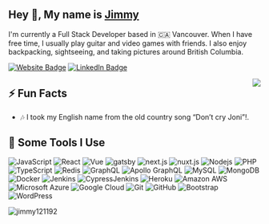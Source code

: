 <h2>Hey 👋, My name is <a href="https://jimmytruong.ca">Jimmy</a></h2>
<p>I'm currently a Full Stack Developer based in 🇨🇦 Vancouver. When I have free time, I usually play guitar and video games with friends. I also enjoy backpacking, sightseeing, and taking pictures around British Columbia.</p>
<p><a href="https://jimmytruong.ca"><img src="https://img.shields.io/badge/-jimmytruong.ca-FAFAFA?style=flat-square&amp;labelColor=5a0b06e8&amp;logo=Firefox&amp;link=https://jimmytruong.ca" alt="Website Badge"></a> <a href="https://www.linkedin.com/in/jimmy1211/"><img src="https://img.shields.io/badge/-@jimmy1211-0077B5?style=flat-square&amp;labelColor=0077B5&amp;logo=LinkedIn&amp;link=https://www.linkedin.com/in/jimmy1211/" alt="LinkedIn Badge"></a></p>
<img align="right" src="https://alonedreamer.com/jimmymedia/images/jimmy-animated.gif" />
<h2>⚡️ Fun Facts</h2>
<ul>
<li>🎶 I took my English name from the old country song “Don’t cry Joni”!.</li>
</ul>
<h2>🚀 Some Tools I Use</h2>
<p><img src="https://img.shields.io/badge/-JavaScript-black?style=flat-square&amp;logo=javascript" alt="JavaScript"> <img src="https://img.shields.io/badge/-React-black?style=flat-square&amp;logo=react" alt="React"> <img src="https://img.shields.io/badge/-Vue.js-black?style=flat-square&amp;logo=Vue.js" alt="Vue"> <img src="https://img.shields.io/badge/-Gatsby-663399?style=flat-square&amp;logo=gatsby" alt="gatsby"> <img src="https://img.shields.io/badge/-Next.js-000000?style=flat-square&amp;logo=next.js" alt="next.js"> <img src="https://img.shields.io/badge/-Nuxt.js-black?style=flat-square&amp;logo=nuxt.js" alt="nuxt.js"> <img src="https://img.shields.io/badge/-Nodejs-black?style=flat-square&amp;logo=Node.js" alt="Nodejs"> <img src="https://img.shields.io/badge/-PHP-black?style=flat-square&amp;logo=PHP" alt="PHP"> <img src="https://img.shields.io/badge/-TypeScript-007ACC?style=flat-square&amp;logo=typescript" alt="TypeScript"> <img src="https://img.shields.io/badge/-Redis-black?style=flat-square&amp;logo=Redis" alt="Redis"> <img src="https://img.shields.io/badge/-GraphQL-E10098?style=flat-square&amp;logo=graphql" alt="GraphQL"> <img src="https://img.shields.io/badge/-Apollo%20GraphQL-311C87?style=flat-square&amp;logo=apollo-graphql" alt="Apollo GraphQL"> <img src="https://img.shields.io/badge/-MySQL-black?style=flat-square&amp;logo=mysql" alt="MySQL"> <img src="https://img.shields.io/badge/-MongoDB-black?style=flat-square&amp;logo=mongodb" alt="MongoDB"> <img src="https://img.shields.io/badge/-Docker-eef5e9?style=flat-square&amp;logo=docker" alt="Docker"> <img src="https://img.shields.io/badge/-Jenkins-eef5e9?style=flat-square&amp;logo=jenkins" alt="Jenkins"> <img src="https://img.shields.io/badge/-Cypress.io-17202C?style=flat-square&amp;logo=cypress" alt="CypressJenkins"> <img src="https://img.shields.io/badge/-Heroku-430098?style=flat-square&amp;logo=heroku" alt="Heroku"> <img src="https://img.shields.io/badge/Amazon%20AWS-232F3E?style=flat-square&amp;logo=amazon-aws" alt="Amazon AWS"> <img src="https://img.shields.io/badge/Microsoft%20Azure-232F7E?style=flat-square&amp;logo=microsoft-azure" alt="Microsoft Azure"> <img src="https://img.shields.io/badge/Google%20Cloud-black?style=flat-square&amp;logo=google-cloud" alt="Google Cloud"> <img src="https://img.shields.io/badge/-Git-black?style=flat-square&amp;logo=git" alt="Git"> <img src="https://img.shields.io/badge/-GitHub-181717?style=flat-square&amp;logo=github" alt="GitHub"> <img src="https://img.shields.io/badge/-Bootstrap-563D7C?style=flat-square&amp;logo=bootstrap" alt="Bootstrap"> <img src="https://img.shields.io/badge/-WordPress-21759B?style=flat-square&amp;logo=wordpress" alt="WordPress"> </p>
<img src="https://github-readme-stats.vercel.app/api?username=jimmy121192&show_icons=true&count_private=true" alt="jimmy121192" /> 
